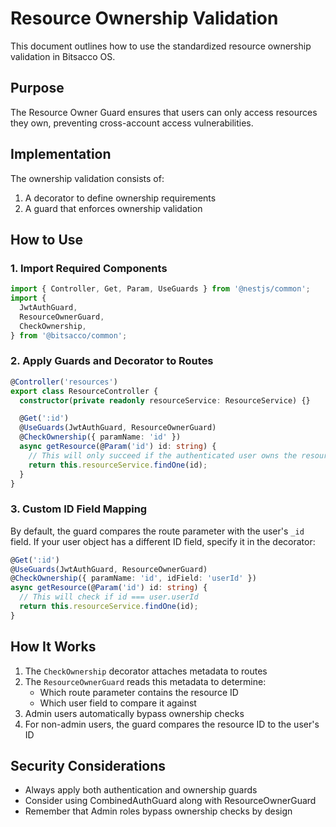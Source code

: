 # Resource Ownership Validation

This document outlines how to use the standardized resource ownership validation in Bitsacco OS.

## Purpose

The Resource Owner Guard ensures that users can only access resources they own, preventing cross-account access vulnerabilities.

## Implementation

The ownership validation consists of:

1. A decorator to define ownership requirements
2. A guard that enforces ownership validation

## How to Use

### 1. Import Required Components

```typescript
import { Controller, Get, Param, UseGuards } from '@nestjs/common';
import {
  JwtAuthGuard,
  ResourceOwnerGuard,
  CheckOwnership,
} from '@bitsacco/common';
```

### 2. Apply Guards and Decorator to Routes

```typescript
@Controller('resources')
export class ResourceController {
  constructor(private readonly resourceService: ResourceService) {}

  @Get(':id')
  @UseGuards(JwtAuthGuard, ResourceOwnerGuard)
  @CheckOwnership({ paramName: 'id' })
  async getResource(@Param('id') id: string) {
    // This will only succeed if the authenticated user owns the resource
    return this.resourceService.findOne(id);
  }
}
```

### 3. Custom ID Field Mapping

By default, the guard compares the route parameter with the user's `_id` field. If your user object has a different ID field, specify it in the decorator:

```typescript
@Get(':id')
@UseGuards(JwtAuthGuard, ResourceOwnerGuard)
@CheckOwnership({ paramName: 'id', idField: 'userId' })
async getResource(@Param('id') id: string) {
  // This will check if id === user.userId
  return this.resourceService.findOne(id);
}
```

## How It Works

1. The `CheckOwnership` decorator attaches metadata to routes
2. The `ResourceOwnerGuard` reads this metadata to determine:
   - Which route parameter contains the resource ID
   - Which user field to compare it against
3. Admin users automatically bypass ownership checks
4. For non-admin users, the guard compares the resource ID to the user's ID

## Security Considerations

- Always apply both authentication and ownership guards
- Consider using CombinedAuthGuard along with ResourceOwnerGuard
- Remember that Admin roles bypass ownership checks by design
